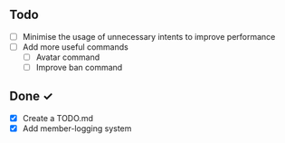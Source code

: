 ## Todo

- [ ] Minimise the usage of unnecessary intents to improve performance
- [ ] Add more useful commands
  - [ ] Avatar command
  - [ ] Improve ban command

## Done ✓

- [x] Create a TODO.md
- [x] Add member-logging system
